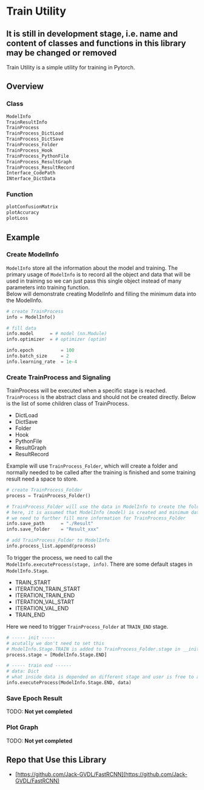 # Train Utility

## It is still in development stage, i.e. name and content of classes and functions in this library may be changed or removed

Train Utility is a simple utility for training in Pytorch.

## Overview

### Class

```python
ModelInfo
TrainResultInfo
TrainProcess
TrainProcess_DictLoad
TrainProcess_DictSave
TrainProcess_Folder
TrainProcess_Hook
TrainProcess_PythonFile
TrainProcess_ResultGraph
TrainProcess_ResultRecord
Interface_CodePath
INterface_DictData
```

### Function

```python
plotConfusionMatrix
plotAccuracy
plotLoss
```

## Example

### Create ModelInfo

```ModelInfo``` store all the information about the model and training. The primary usage of ```ModelInfo``` is to record all the object and data that will be used in training so we can just pass this single object instead of many parameters into training function. </br>
Below will demonstrate creating ModelInfo and filling the minimum data into the ModelInfo.

```python
# create TrainProcess
info = ModelInfo()

# fill data
info.model      = # model (nn.Module)
info.optimizer  = # optimizer (optim)

info.epoch          = 100
info.batch_size     = 2
info.learning_rate  = 1e-4
```

### Create TrainProcess and Signaling

TrainProcess will be executed when a specific stage is reached. ```TrainProcess``` is the abstract class and should not be created directly. Below is the list of some children class of TrainProcess.

- DictLoad
- DictSave
- Folder
- Hook
- PythonFile
- ResultGraph
- ResultRecord

Example will use ```TrainProcess_Folder```, which will create a folder and normally needed to be called after the training is finished and some training result need a space to store.

```python
# create TrainProcess_Folder
process = TrainProcess_Folder()

# TrainProcess_Folder will use the data in ModelInfo to create the folder
# here, it is assumed that ModelInfo (model) is created and minimum data is filled
# we need to further fill more information for TrainProcess_Folder
info.save_path      = "./Result"
info.save_folder    = "Result_xxx"

# add TrainProcess_Folder to ModelInfo
info.process_list.append(process)
```

To trigger the process, we need to call the ```ModelInfo.executeProcess(stage, info)```. There are some default stages in ```ModelInfo.Stage```.

- TRAIN_START
- ITERATION_TRAIN_START
- ITERATION_TRAIN_END
- ITERATION_VAL_START
- ITERATION_VAL_END
- TRAIN_END

Here we need to trigger ```TrainProcess_Folder``` at ```TRAIN_END``` stage.

```python
# ----- init -----
# acutally we don't need to set this
# ModelInfo.Stage.TRAIN is added to TrainProcess_Folder.stage in __init___
process.stage = [ModelInfo.Stage.END]

# ----- train end ------
# data: Dict
# what inside data is depended on different stage and user is free to add more into it
info.executeProcess(ModelInfo.Stage.END, data)
```

### Save Epoch Result

TODO: **Not yet completed**

### Plot Graph

TODO: **Not yet completed**

## Repo that Use this Library

- [https://github.com/Jack-GVDL/FastRCNN](https://github.com/Jack-GVDL/FastRCNN)
